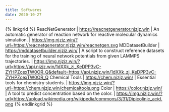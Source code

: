```yaml
---
title: Softwares
date: 2020-10-27
---
```


{% linkgrid %}
ReacNetGenerator | https://reacnetgenerator.njzjz.win | An automatic generator of reaction network for reactive molecular dynamics simulation. | https://img.njzjz.win/?url=https://reacnetgenerator.njzjz.win/reacnetgen.svg
MDDatasetBuilder | https://mddatasetbuilder.njzjz.win/ | A script to construct reference datasets for the training of neural network potentials from given LAMMPS trajectories. | https://img.njzjz.win/?url=https://api.njzjz.win/1dXXk_zj_KeDPP3vC-ZYHPZcexTW0OR_Q&default=https://api.njzjz.win/1dXXk_zj_KeDPP3vC-ZYHPZcexTW0OR_Q
Chemical Tools | https://chem.njzjz.win/ | Essential tools for chemistry students. | https://img.njzjz.win/?url=https://chem.njzjz.win/chemicaltools.png
Color | https://color.njzjz.win/ | A tool to predict concentration based on the color. | https://img.njzjz.win/?url=https://upload.wikimedia.org/wikipedia/commons/3/31/Dipicolinic_acid.png
{% endlinkgrid %}

